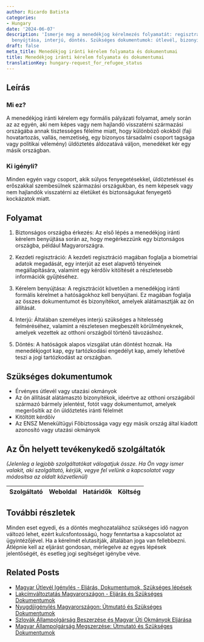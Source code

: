 ```yaml
---
author: Ricardo Batista
categories:
- Hungary
date: '2024-06-07'
description: 'Ismerje meg a menedékjog kérelmezés folyamatát: regisztráció, kérelem
  benyújtása, interjú, döntés. Szükséges dokumentumok: útlevél, bizonyítékok, kérdőív.'
draft: false
meta_title: Menedékjog iránti kérelem folyamata és dokumentumai
title: Menedékjog iránti kérelem folyamata és dokumentumai
translationKey: hungary-request_for_refugee_status
---
```



## Leírás
### Mi ez?
A menedékjog iránti kérelem egy formális pályázati folyamat, amely során az az egyén, aki nem képes vagy nem hajlandó visszatérni származási országába annak tisztességes félelme miatt, hogy különböző okokból (faji hovatartozás, vallás, nemzetiség, egy bizonyos társadalmi csoport tagsága vagy politikai vélemény) üldöztetés áldozatává váljon, menedéket kér egy másik országban.

### Ki igényli?
Minden egyén vagy csoport, akik súlyos fenyegetésekkel, üldöztetéssel és erőszakkal szembesülnek származási országukban, és nem képesek vagy nem hajlandók visszatérni az életüket és biztonságukat fenyegető kockázatok miatt.

## Folyamat
1. Biztonságos országba érkezés: Az első lépés a menedékjog iránti kérelem benyújtása során az, hogy megérkezzünk egy biztonságos országba, például Magyarországra.

2. Kezdeti regisztráció: A kezdeti regisztráció magában foglalja a biometriai adatok megadását, egy interjút az eset alapvető tényeinek megállapítására, valamint egy kérdőív kitöltését a részletesebb információk gyűjtéséhez.

3. Kérelem benyújtása: A regisztrációt követően a menedékjog iránti formális kérelmet a hatóságokhoz kell benyújtani. Ez magában foglalja az összes dokumentumot és bizonyítékot, amelyek alátámasztják az ön állítását.

4. Interjú: Általában személyes interjú szükséges a hitelesség felméréséhez, valamint a részletesen megbeszélt körülményeknek, amelyek vezettek az otthoni országból történő távozáshoz.

5. Döntés: A hatóságok alapos vizsgálat után döntést hoznak. Ha menedékjogot kap, egy tartózkodási engedélyt kap, amely lehetővé teszi a jogi tartózkodást az országban.

## Szükséges dokumentumok
- Érvényes útlevél vagy utazási okmányok
- Az ön állítását alátámasztó bizonyítékok, ideértve az otthoni országából származó bármely jelentést, fotót vagy dokumentumot, amelyek megerősítik az ön üldöztetés iránti félelmét
- Kitöltött kérdőív
- Az ENSZ Menekültügyi Főbiztossága vagy egy másik ország által kiadott azonosító vagy utazási okmányok

## Az Ön helyett tevékenykedő szolgáltatók

_(Jelenleg a legjobb szolgáltatókat válogatjuk össze. Ha Ön vagy ismer valakit, aki szolgáltató, kérjük, vegye fel velünk a kapcsolatot vagy módosítsa az oldalt közvetlenül)_

| Szolgáltató     |     Weboldal    |     Határidők    |       Költség     |
| :-------------: | :-------------: |  :-------------: | :-------------: |

## További részletek
Minden eset egyedi, és a döntés meghozatalához szükséges idő nagyon változó lehet, ezért kulcsfontosságú, hogy fenntartsa a kapcsolatot az ügyintézőjével. Ha a kérelmét elutasítják, általában joga van fellebbezni. Átlépnie kell az eljárást gondosan, mérlegelve az egyes lépések jelentőségét, és esetleg jogi segítséget igénybe véve.


## Related Posts

- [Magyar Útlevél Igénylés - Eljárás, Dokumentumok, Szükséges lépések](https://tramitit.com/hu/guides/hungary/utlevel_igenylese/)
- [Lakcímváltoztatás Magyarországon - Eljárás és Szükséges Dokumentumok](https://tramitit.com/hu/guides/hungary/lakohely_bejelentese/)
- [Nyugdíjigénylés Magyarországon: Útmutató és Szükséges Dokumentumok](https://tramitit.com/hu/guides/hungary/nyugdij_igenylese/)
- [Szlovák Állampolgárság Beszerzése és Magyar Úti Okmányok Eljárása](https://tramitit.com/hu/guides/hungary/hazai_kulfoldi_utlevel_kuloneljaras/)
- [Magyar Állampolgárság Megszerzése: Útmutató és Szükséges Dokumentumok](https://tramitit.com/hu/guides/hungary/allampolgarsagi_kerelmek/)